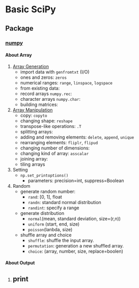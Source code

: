 # Basic SciPy

## Package 

### [numpy](https://docs.scipy.org/doc/numpy/reference/index.html)

#### About Array

1. [Array Generation](https://docs.scipy.org/doc/numpy/reference/routines.array-creation.html)
   - import data with `genfromtxt` (I/O)
   - ones and zeros: `zeros`
   - numerical ranges: `range`, `linspace`, `logspace`
   - from existing data: 
   - record arrays `numpy.rec`:
   - character arrays `numpy.char`:
   - building matrices: 
2. [Array Manipulation](https://docs.scipy.org/doc/numpy/reference/routines.array-manipulation.html)
   - copy: `copyto`
   - changing shape: `reshape`
   - transpose-like operations: `.T`
   - splitting arrays: 
   - adding and removing elements: `delete`, `append`, `unique`
   - rearranging elements: `fliplr`, `flipud`
   - changing number of dimensions: 
   - changing kind of array: `asscalar`
   - joining array:
   - tiling arrays
3. Setting
   - `np.set_printoptions()`
     - parameters: precision=int, suppress=Boolean
4. Random
   - generate random number: 
     - `rand`: [0, 1], float
     - `randn`: standard normal distribution
     - `randint`: specify a range
   - generate distribution
     - `normal`(mean, standard deviation, size=(r,n))
     - `uniform` (start, end, size)
     - `poisson`(lanbda, size)
   - shuffle array and choice
     - `shuffle`: shuffle the input array.
     - `permutation`: generation a new shuffled array.
     - `choice`: (array, number, size, replace=boolen)

#### About Output

1. print
   - 